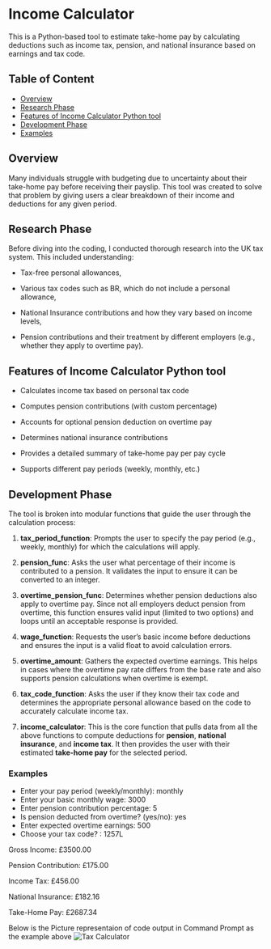 # Income Calculator
This is a Python-based tool to estimate take-home pay by calculating deductions such as income tax, pension, and national insurance based on earnings and tax code.
## Table of Content

- [Overview](overview)
- [Research Phase](research-phase)
- [Features of Income Calculator Python tool](features-of-income-calculator-python-tool)
- [Development Phase](development-phase)
- [Examples](examples)



## Overview
Many individuals struggle with budgeting due to uncertainty about their take-home pay before receiving their payslip. This tool was created to solve that problem by giving users a clear breakdown of their income and deductions for any given period.

## Research Phase

Before diving into the coding, I conducted thorough research into the UK tax system. This included understanding:

- Tax-free personal allowances,

- Various tax codes such as BR, which do not include a personal allowance,

- National Insurance contributions and how they vary based on income levels,

- Pension contributions and their treatment by different employers (e.g., whether they apply to overtime pay).

## Features of Income Calculator Python tool
- Calculates income tax based on personal tax code

- Computes pension contributions (with custom percentage)

- Accounts for optional pension deduction on overtime pay

- Determines national insurance contributions

- Provides a detailed summary of take-home pay per pay cycle

- Supports different pay periods (weekly, monthly, etc.)


## Development Phase

The tool is broken into modular functions that guide the user through the calculation process:

1. **tax_period_function**: Prompts the user to specify the pay period (e.g., weekly, monthly) for which the calculations will apply.

2. **pension_func**: Asks the user what percentage of their income is contributed to a pension. It validates the input to ensure it can be converted to an integer. 

3. **overtime_pension_func**: Determines whether pension deductions also apply to overtime pay. Since not all employers deduct pension from overtime, this function ensures valid input (limited to two options) and loops until an acceptable response is provided.

4. **wage_function**: Requests the user’s basic income before deductions and ensures the input is a valid float to avoid calculation errors.

5. **overtime_amount**: Gathers the expected overtime earnings. This helps in cases where the overtime pay rate differs from the base rate and also supports pension calculations when overtime is exempt.

6. **tax_code_function**: Asks the user if they know their tax code and determines the appropriate personal allowance based on the code to accurately calculate income tax.
  
8. **income_calculator**: This is the core function that pulls data from all the above functions to compute deductions for **pension**, **national insurance**, and **income tax**. It then provides the user with their estimated **take-home pay** for the selected period.


### Examples

- Enter your pay period (weekly/monthly): monthly
- Enter your basic monthly wage: 3000
- Enter pension contribution percentage: 5
- Is pension deducted from overtime? (yes/no): yes
- Enter expected overtime earnings: 500
- Choose your tax code? : 1257L

Gross Income: £3500.00

Pension Contribution: £175.00

Income Tax: £456.00

National Insurance: £182.16

Take-Home Pay: £2687.34

Below is the Picture representaion of code output in Command Prompt as the example above
![Tax Calculator](https://github.com/user-attachments/assets/4273d26d-5043-4ec3-ad40-9752ceadd695)
